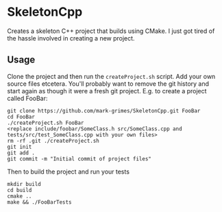 # SkeletonCpp

Creates a skeleton C++ project that builds using CMake. I just got tired of the hassle involved in creating a new project.

## Usage

Clone the project and then run the `createProject.sh` script. Add your own source files etcetera. You'll probably want
to remove the git history and start again as though it were a fresh git project. E.g. to create a project called FooBar:

```
git clone https://github.com/mark-grimes/SkeletonCpp.git FooBar
cd FooBar
./createProject.sh FooBar
<replace include/foobar/SomeClass.h src/SomeClass.cpp and tests/src/test_SomeClass.cpp with your own files>
rm -rf .git ./createProject.sh
git init
git add .
git commit -m "Initial commit of project files"
```

Then to build the project and run your tests

```
mkdir build
cd build
cmake ..
make && ./FooBarTests
```